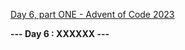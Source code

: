 [Day 6, part ONE - Advent of Code 2023](https://adventofcode.com/2023/day/6)

**--- Day 6 : XXXXXX ---**

